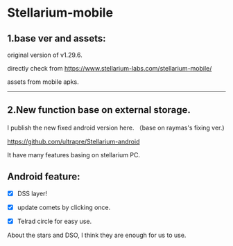 # Stellarium-mobile



## 1.base ver and assets:

original version of v1.29.6.

directly check from https://www.stellarium-labs.com/stellarium-mobile/

assets from mobile apks.





---



## 2.New function base on external storage.



I publish the new fixed android version here. （base on raymas's fixing ver.)

https://github.com/ultrapre/Stellarium-android



It have many features basing on stellarium PC.


## Android feature:

- [x] DSS layer!



- [x] update comets by clicking once.



- [x] Telrad circle for easy use.



About the stars and DSO, I think they are enough for us to use.

